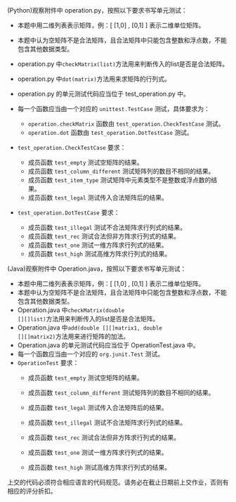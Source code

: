 (Python)观察附件中 operation.py，按照以下要求书写单元测试：

*   本题中用二维列表表示矩阵，例：[ [1,0] , [0,1] ] 表示二维单位矩阵。
*   本题中认为空矩阵不是合法矩阵，且合法矩阵中只能包含整数和浮点数，不能包含其他数据类型。
*   operation.py 中<code>checkMatrix(list)</code>方法用来判断传入的list是否是合法矩阵。
* operation.py 中<code>dot(matrix)</code>方法用来求矩阵的行列式。
*   operation.py 的单元测试代码应当位于 test_operation.py 中。
*   每一个函数应当由一个对应的 <code>unittest.TestCase</code> 测试，具体要求为：
    -   <code>operation.checkMatrix</code> 函数由 <code>test_operation.CheckTestCase</code> 测试。
    -   <code>operation.dot</code> 函数由 <code>test_operation.DotTestCase</code> 测试。
*   <code>test_operation.CheckTestCase</code> 要求：
    -   成员函数 <code>test_empty</code> 测试空矩阵的结果。
    -   成员函数 <code>test_column_different</code> 测试矩阵列的数目不相同的结果。
    -   成员函数 <code>test_item_type</code> 测试矩阵中元素类型不是整数或浮点数的结果。
    -   成员函数 <code>test_legal</code> 测试传入合法矩阵后的结果。

*   <code>test_operation.DotTestCase</code> 要求：
    -   成员函数 <code>test_illegal</code> 测试不合法矩阵求行列式的结果。
    -   成员函数 <code>test_rec</code> 测试合法但非方阵求行列式的结果。
    -   成员函数 <code>test_one</code> 测试一维方阵求行列式的结果。
    -   成员函数 <code>test_high</code> 测试高维方阵求行列式的结果。

(Java)观察附件中 Operation.java，按照以下要求书写单元测试：

*   本题中用二维列表表示矩阵，例：[ [1,0] , [0,1] ] 表示二维单位矩阵。
*   本题中认为空矩阵不是合法矩阵，且合法矩阵中只能包含整数和浮点数，不能包含其他数据类型。
*   Operation.java 中<code>checkMatrix(double [][]list)</code>方法用来判断传入的list是否是合法矩阵。
*   Operation.java 中<code>add(double [][]matrix1, double [][]matrix2)</code>方法用来进行矩阵的加法。
*   Operation.java 的单元测试代码应当位于 OperationTest.java 中。
*   每一个函数应当由一个对应的 <code>org.junit.Test</code> 测试。
*   <code>OperationTest</code> 要求：
    -   成员函数 <code>test_empty</code> 测试空矩阵的结果。
    -   成员函数 <code>test_column_different</code> 测试矩阵列的数目不相同的结果。
    -   成员函数 <code>test_legal</code> 测试传入合法矩阵后的结果。

    -   成员函数 <code>test_illegal</code> 测试不合法矩阵求行列式的结果。
    -   成员函数 <code>test_rec</code> 测试合法但非方阵求行列式的结果。
    -   成员函数 <code>test_one</code> 测试一维方阵求行列式的结果。
    -   成员函数 <code>test_high</code> 测试高维方阵求行列式的结果。

上交的代码必须符合相应语言的代码规范。请务必在截止日期前上交作业，否则有相应的评分折扣。
